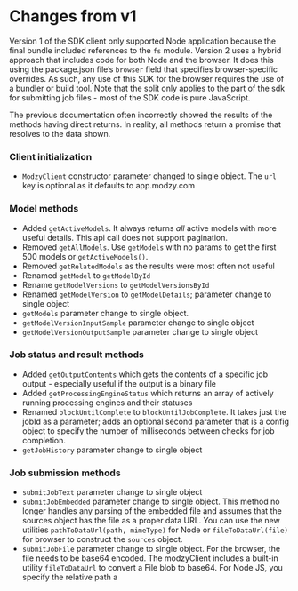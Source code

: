 # Changes from v1

Version 1 of the SDK client only supported Node application because the final bundle included references to the `fs` module. Version 2 uses a hybrid approach that includes code for both Node and the browser. It does this using the package.json file’s `browser` field that specifies browser-specific overrides. As such, any use of this SDK for the browser requires the use of a bundler or build tool. Note that the split only applies to the part of the sdk for submitting job files - most of the SDK code is pure JavaScript.

The previous documentation often incorrectly showed the results of the methods having direct returns. In reality, all methods return a promise that resolves to the data shown.

### Client initialization

- `ModzyClient` constructor parameter changed to single object. The `url` key is optional as it defaults to app.modzy.com

### Model methods

- Added `getActiveModels`. It always returns _all_ active models with more useful details. This api call does not support pagination.
- Removed `getAllModels`. Use `getModels` with no params to get the first 500 models or `getActiveModels()`.
- Removed `getRelatedModels` as the results were most often not useful
- Renamed `getModel` to `getModelById`
- Rename `getModelVersions` to `getModelVersionsById`
- Renamed `getModelVersion` to `getModelDetails`; parameter change to single object
- `getModels` parameter change to single object.
- `getModelVersionInputSample` parameter change to single object
- `getModelVersionOutputSample` parameter change to single object

### Job status and result methods

- Added `getOutputContents` which gets the contents of a specific job output - especially useful if the output is a binary file
- Added `getProcessingEngineStatus` which returns an array of actively running processing engines and their statuses
- Renamed `blockUntilComplete` to `blockUntilJobComplete`. It takes just the jobId as a parameter; adds an optional second parameter that is a config object to specify the number of milliseconds between checks for job completion.
- `getJobHistory` parameter change to single object

### Job submission methods

- `submitJobText` parameter change to single object
- `submitJobEmbedded` parameter change to single object. This method no longer handles any parsing of the embedded file and assumes that the sources object has the file as a proper data URL. You can use the new utilities `pathToDataUrl(path, mimeType)` for Node or `fileToDataUrl(file)` for browser to construct the `sources` object.
- `submitJobFile` parameter change to single object. For the browser, the file needs to be base64 encoded. The modzyClient includes a built-in utility `fileToDataUrl` to convert a File blob to base64. For Node JS, you specify the relative path a